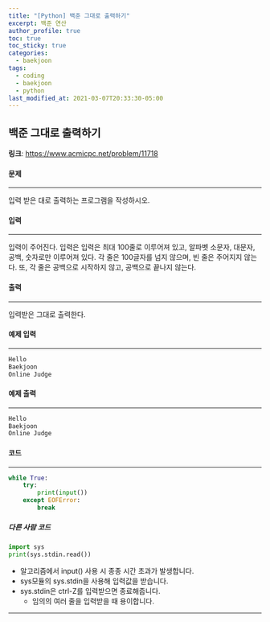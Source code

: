 ```yaml
---
title: "[Python] 백준 그대로 출력하기"
excerpt: 백준 연산
author_profile: true
toc: true
toc_sticky: true
categories: 
  - baekjoon
tags:
  - coding
  - baekjoon
  - python
last_modified_at: 2021-03-07T20:33:30-05:00
---
```




## 백준 그대로 출력하기

**링크**: <https://www.acmicpc.net/problem/11718>



#### 문제

***

입력 받은 대로 출력하는 프로그램을 작성하시오.



#### 입력

***

입력이 주어진다. 입력은 입력은 최대 100줄로 이루어져 있고, 알파벳 소문자, 대문자, 공백, 숫자로만 이루어져 있다. 각 줄은 100글자를 넘지 않으며, 빈 줄은 주어지지 않는다. 또, 각 줄은 공백으로 시작하지 않고, 공백으로 끝나지 않는다.



#### 출력

***

입력받은 그대로 출력한다.



#### 예제 입력

***

```python
Hello
Baekjoon
Online Judge
```



#### 예제 출력

***

```python
Hello
Baekjoon
Online Judge
```



#### 코드

***

```python
while True:
    try:
        print(input())
    except EOFError:
        break        
```

##### 다른 사람 코드

```python
import sys
print(sys.stdin.read())
```

* 알고리즘에서 input() 사용 시 종종 시간 초과가 발생합니다.
* sys모듈의 sys.stdin을 사용해 입력값을 받습니다.
* sys.stdin은 ctrl-Z를 입력받으면 종료해줍니다.
  * 임의의 여러 줄을 입력받을 때 용이합니다.

***

